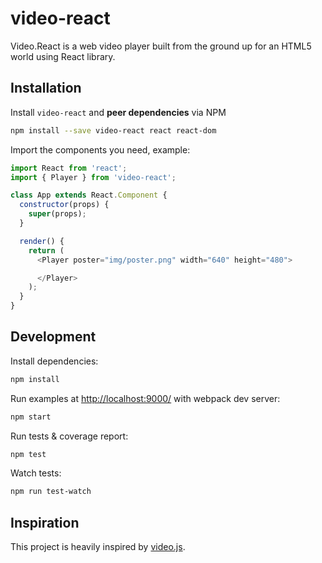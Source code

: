 
# video-react

Video.React is a web video player built from the ground up for an HTML5 world using React library.

## Installation

Install `video-react` and __peer dependencies__ via NPM

```sh
npm install --save video-react react react-dom
```

Import the components you need, example:

```js
import React from 'react';
import { Player } from 'video-react';

class App extends React.Component {
  constructor(props) {
    super(props);
  }

  render() {
    return (
      <Player poster="img/poster.png" width="640" height="480">

      </Player>
    );
  }
}
```

## Development

Install dependencies:

```sh
npm install
```

Run examples at [http://localhost:9000/](http://localhost:9000/) with webpack dev server:

```sh
npm start
```

Run tests & coverage report:

```sh
npm test
```

Watch tests:

```sh
npm run test-watch
```

## Inspiration

This project is heavily inspired by [video.js](http://www.videojs.com).